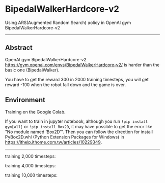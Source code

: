 # BipedalWalkerHardcore-v2
Using ARS(Augmented Random Search) policy in OpenAI gym BipedalWalkerHardcore-v2

---

## Abstract
OpenAI gym BipedalWalkerHardcore-v2 https://gym.openai.com/envs/BipedalWalkerHardcore-v2/ is harder than the basic one (BipedalWalker).

You have to get the reward 300 in 2000 training timesteps, you will get reward -100 when the robot fall down and the game is over.

## Environment
Training on the Google Colab. 

If you want to train in jupyter notebook, although you run ```!pip install gym[all]``` or ```!pip install Box2D```, it may have possible to get the error like "No module named ‘Box2D’". Then you can follow the direction for install PyBox2D.whl 
(Python Extension Packages for Windows) in https://ithelp.ithome.com.tw/articles/10229349.

---

training 2,000 timesteps:

training 4,000 timesteps:

training 10,000 timesteps:


